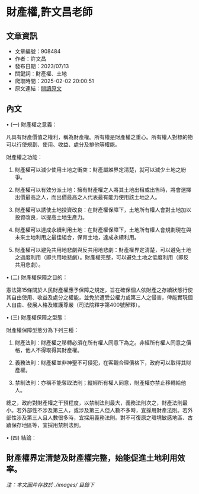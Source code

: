 # 財產權,許文昌老師

## 文章資訊
- 文章編號：908484
- 作者：許文昌
- 發布日期：2023/07/13
- 關鍵詞：財產權、土地
- 爬取時間：2025-02-02 20:00:51
- 原文連結：[閱讀原文](https://real-estate.get.com.tw/Columns/detail.aspx?no=908484)

## 內文
• (一) 財產權之意義：

凡具有財產價值之權利，稱為財產權。所有權是財產權之重心。所有權人對標的物可以行使規劃、使用、收益、處分及排他等權能。

財產權之功能：

1. 財產權可以減少使用土地之衝突：財產屬誰界定清楚，就可以減少土地之紛爭。

2. 財產權可以有效分派土地：擁有財產權之人將其土地出租或出售時，將會選擇出價最高之人，而出價最高之人代表最有能力使用該土地之人。

3. 財產權可以誘使土地投資改良：在財產權保障下，土地所有權人會對土地加以投資改良，以提高土地生產力。

4. 財產權可以達成永續利用土地：在財產權保障下，土地所有權人會規劃現在與未來土地利用之最佳組合，保育土地，達成永續利用。

5. 財產權可以避免共用地悲劇與反共用地悲劇：財產權界定清楚，可以避免土地之過度利用（即共用地悲劇）。財產權完整，可以避免土地之低度利用（即反共用悲劇）。

• (二) 財產權保障之目的：

憲法第15條關於人民財產權應予保障之規定，旨在確保個人依財產之存續狀態行使其自由使用、收益及處分之權能，並免於遭受公權力或第三人之侵害，俾能實現個人自由、發展人格及維護尊嚴（司法院釋字第400號解釋）。

• (三) 財產權保障之型態：

財產權保障型態分為下列三種：

1. 財產法則：財產權之移轉必須在所有權人同意下為之。非經所有權人同意之價格，他人不得取得其財產權。

2. 義務法則：財產權並非神聖不可侵犯，在客觀合理價格下，政府可以取得其財產權。

3. 禁制法則：亦稱不能奪取法則；縱經所有權人同意，財產權亦禁止移轉給他人。

總之，政府對財產權之干預程度，以禁制法則最大，義務法則次之，財產法則最小。若外部性不涉及第三人，或涉及第三人但人數不多時，宜採用財產法則。若外部性涉及第三人且人數很多時，宜採用義務法則。對不可復原之環境敏感地區、古蹟保存地區等，宜採用禁制法則。

• (四) 結論：

財產權界定清楚及財產權完整，始能促進土地利用效率。
---
*注：本文圖片存放於 ./images/ 目錄下*
